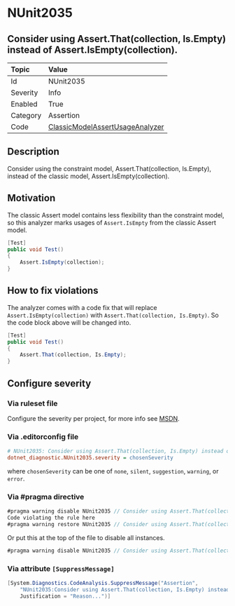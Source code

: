 # NUnit2035

## Consider using Assert.That(collection, Is.Empty) instead of Assert.IsEmpty(collection).

| Topic    | Value
| :--      | :--
| Id       | NUnit2035
| Severity | Info
| Enabled  | True
| Category | Assertion
| Code     | [ClassicModelAssertUsageAnalyzer](https://github.com/nunit/nunit.analyzers/blob/master/src/nunit.analyzers/ClassicModelAssertUsage/ClassicModelAssertUsageAnalyzer.cs)

## Description

Consider using the constraint model, Assert.That(collection, Is.Empty), instead of the classic model, Assert.IsEmpty(collection).

## Motivation

The classic Assert model contains less flexibility than the constraint model,
so this analyzer marks usages of `Assert.IsEmpty` from the classic Assert model.

```csharp
[Test]
public void Test()
{
    Assert.IsEmpty(collection);
}
```

## How to fix violations

The analyzer comes with a code fix that will replace `Assert.IsEmpty(collection)` with
`Assert.That(collection, Is.Empty)`. So the code block above will be changed into.

```csharp
[Test]
public void Test()
{
    Assert.That(collection, Is.Empty);
}
```

<!-- start generated config severity -->
## Configure severity

### Via ruleset file

Configure the severity per project, for more info see [MSDN](https://msdn.microsoft.com/en-us/library/dd264949.aspx).

### Via .editorconfig file

```ini
# NUnit2035: Consider using Assert.That(collection, Is.Empty) instead of Assert.IsEmpty(collection).
dotnet_diagnostic.NUnit2035.severity = chosenSeverity
```

where `chosenSeverity` can be one of `none`, `silent`, `suggestion`, `warning`, or `error`.

### Via #pragma directive

```csharp
#pragma warning disable NUnit2035 // Consider using Assert.That(collection, Is.Empty) instead of Assert.IsEmpty(collection).
Code violating the rule here
#pragma warning restore NUnit2035 // Consider using Assert.That(collection, Is.Empty) instead of Assert.IsEmpty(collection).
```

Or put this at the top of the file to disable all instances.

```csharp
#pragma warning disable NUnit2035 // Consider using Assert.That(collection, Is.Empty) instead of Assert.IsEmpty(collection).
```

### Via attribute `[SuppressMessage]`

```csharp
[System.Diagnostics.CodeAnalysis.SuppressMessage("Assertion",
    "NUnit2035:Consider using Assert.That(collection, Is.Empty) instead of Assert.IsEmpty(collection).",
    Justification = "Reason...")]
```
<!-- end generated config severity -->
